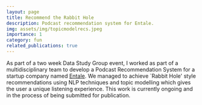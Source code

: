 ```yaml
---
layout: page
title: Recommend the Rabbit Hole
description: Podcast recommendation system for Entale.
img: assets/img/topicmodelrecs.jpeg
importance: 1
category: fun
related_publications: true
---
```


As part of a two week Data Study Group event, I worked as part of a multidisciplinary team to develop a Podcast Recommendation System for a startup company named <a href="https://www.turing.ac.uk/news/publications/data-study-group-final-report-entale">Entale</a>. We managed to achieve `Rabbit Hole' style recommendations using NLP techniques and topic modelling which gives the user a unique listening experience. This work is currently ongoing and in the process of being submitted for publication.

